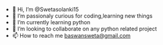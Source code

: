 - 👋 Hi, I’m @Swetasolanki15
- 👀 I’m passionaly curious for coding,learning new things
- 🌱 I’m currently learning python
- 💞️ I’m looking to collaborate on any python related project
- 📫 How to reach me baswansweta@gmail.com
<!---
Swetasolanki15/Swetasolanki15 is a ✨ special ✨ repository because its `README.md` (this file) appears on your GitHub profile.
You can click the Preview link to take a look at your changes.
--->
